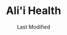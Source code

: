 ---
layout: location-page
date: Last Modified
description: "Local COVID-19 testing is available at Ali'i Health in Kailua-Kona, Hawaii, USA."
permalink: "locations/hawaii/kailua-kona/alii-health/"
tags:
  - locations
  - hawaii
title: Ali'i Health
uniqueName: alii-health
state: Hawaii
stateAbbr: HI
hood: "Keauhou Shopping Center"
address: "78-6831 Alii Drive"
city: "Kailua-Kona"
zip: "96740"
zipsNearby: "96704 96737 96710 96718 96719 96720 96721 96725 96726 96727 96728 96739 96740 96745 96738 96743 96755 96749 96750 96760 96764 96773 96774 96771 96772 96776 96777 96780 96781 96783 96785" 
mapUrl: "http://maps.apple.com/?q=Alii+Health&address=78-6831+Alii+Drive,Kailua-Kona,Hawaii,96740"
locationType: Drive-thru
phone: "808-747-8321"
website: "https://www.kona-kohala.com/events/details/covid-19-drive-through-testing-in-kona-at-the-keauhou-shopping-center-05-07-2020-3621"
onlineBooking: undefined
closed: undefined
closedUpdate: June 30th, 2020
notes: "Open to all."
days: M, Th
hours: 8AM-Noon
ctaMessage: Learn more
ctaUrl: "https://www.kona-kohala.com/events/details/covid-19-drive-through-testing-in-kona-at-the-keauhou-shopping-center-05-07-2020-3621"
---